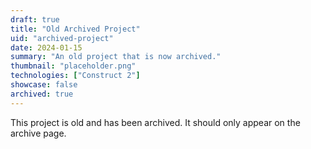 ```yaml
---
draft: true
title: "Old Archived Project"
uid: "archived-project"
date: 2024-01-15
summary: "An old project that is now archived."
thumbnail: "placeholder.png"
technologies: ["Construct 2"]
showcase: false
archived: true
---
```


This project is old and has been archived. It should only appear on the archive page.
